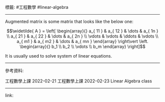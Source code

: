 標籤: #工程數學 #linear-algebra 

---

Augmented matrix is some matrix that looks like the below one:

$$\widetilde{ A } = 
\left[
\begin{array}{}
a_{ 11 } & a_{ 12 } & \dots & a_{ 1n } \\
a_{ 21 } & a_{ 22 } & \dots & a_{ 2n } \\
\vdots & \vdots & \ddots & \vdots \\
a_{ m1 } & a_{ m2 } & \dots & a_{ mn }
\end{array}
\right\vert
\left.
\begin{array}{}
b_1 \\
b_2 \\
\vdots \\
b_m
\end{array}
\right]$$

It is usually used to solve system of linear equations.

---

參考資料:

工程數學上課 2022-02-21
工程數學上課 2022-02-23
Linear Algebra class

---

link:

